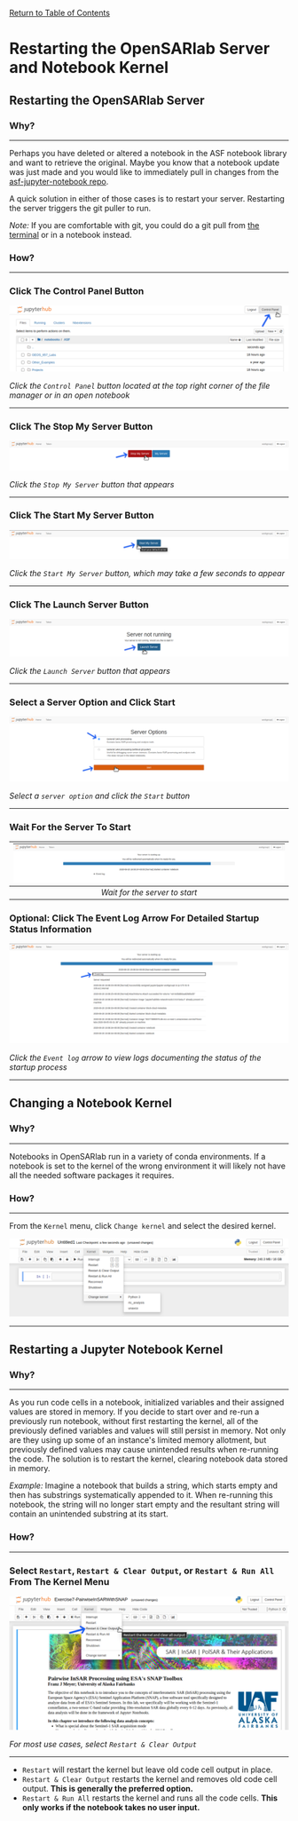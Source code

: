 [Return to Table of Contents](../user.md)

# Restarting the OpenSARlab Server and Notebook Kernel

## Restarting the OpenSARlab Server
### Why?
---
Perhaps you have deleted or altered a notebook in the ASF notebook library and want to retrieve the original. Maybe you know that a notebook update was just made and you would like to immediately pull in changes from the [asf-jupyter-notebook repo](https://github.com/asfadmin/asf-jupyter-notebooks). 

A quick solution in either of those cases is to restart your server. Restarting the server triggers the git puller to run.

*Note:* If you are comfortable with git, you could do a git pull from 
[the terminal](OpenSARlab_terminal.md) or in a notebook instead. 

### How?
---
### Click The Control Panel Button

![Click the Control Panel button](../assets/control_panel.png)

*Click the `Control Panel` button located at the top right corner of the file manager or in an open notebook*

---

### Click The Stop My Server Button

![Click the Stop My Server button](../assets/stop_my_server.png)

*Click the `Stop My Server` button that appears*

---

### Click The Start My Server Button

![Click the Start My Server button](../assets/start_my_server.png)

*Click the ``Start My Server`` button, which may take a few seconds to appear*

---

### Click The Launch Server Button

![Click the Launch Server button](../assets/launch_server.png)

*Click the `Launch Server` button that appears*

---

### Select a Server Option and Click Start

![Select a server option and click the start button](../assets/server_options.png)

*Select a `server option` and click the `Start` button*

---

### Wait For the Server To Start

| ![Wait for the server to start](../assets/server_status.png) | 
|:-------------:|
| *Wait for the server to start* |

### Optional: Click The Event Log Arrow For Detailed Startup Status Information

![Click the event log arrow](../assets/event_log.png)

*Click the `Event log` arrow to view logs documenting the status of the startup process*

---

## Changing a Notebook Kernel

### Why?
---
Notebooks in OpenSARlab run in a variety of conda environments. If a notebook is set to the kernel of the wrong environment it will likely not have all the needed software packages it requires. 

### How?
---
From the `Kernel` menu, click `Change kernel` and select the desired kernel.

![From the `Kernel` menu, click `Change kernel` and select the desired kernel](../assets/change_kernel.png)

---

## Restarting a Jupyter Notebook Kernel
### Why?
---
As you run code cells in a notebook, initialized variables and their assigned values are stored in memory. If you decide to start over and re-run a previously run notebook, without first restarting the kernel, all of the previously defined variables and values will still persist in memory. Not only are they using up some of an instance's limited memory allotment, but previously defined values may cause unintended results when re-running the code. The solution is to restart the kernel, clearing notebook data stored in memory.

*Example:* Imagine a notebook that builds a string, which starts empty and then has substrings systematically appended to it. When re-running this notebook, the string will no longer start empty and the resultant string will contain an unintended substring at its start.

### How?
---
### Select `Restart`, `Restart & Clear Output`, or `Restart & Run All` From The Kernel Menu

![Select restart and clear all from the kernel menu](../assets/restart_clear_all.png)

*For most use cases, select `Restart & Clear Output`*

---

- `Restart` will restart the kernel but leave old code cell output in place.
- `Restart & Clear Output` restarts the kernel and removes old code cell output. **This is generally the preferred option.**
- `Restart & Run All` restarts the kernel and runs all the code cells. **This only works if the notebook takes no user input.**